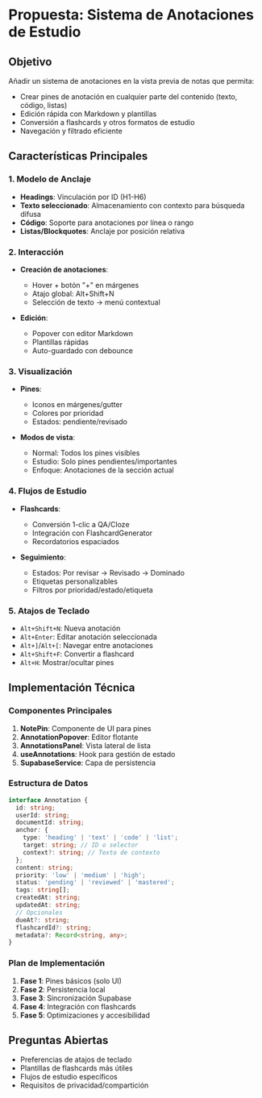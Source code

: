 # Propuesta: Sistema de Anotaciones de Estudio

## Objetivo
Añadir un sistema de anotaciones en la vista previa de notas que permita:
- Crear pines de anotación en cualquier parte del contenido (texto, código, listas)
- Edición rápida con Markdown y plantillas
- Conversión a flashcards y otros formatos de estudio
- Navegación y filtrado eficiente

## Características Principales

### 1. Modelo de Anclaje
- **Headings**: Vinculación por ID (H1-H6)
- **Texto seleccionado**: Almacenamiento con contexto para búsqueda difusa
- **Código**: Soporte para anotaciones por línea o rango
- **Listas/Blockquotes**: Anclaje por posición relativa

### 2. Interacción
- **Creación de anotaciones**:
  - Hover + botón "+" en márgenes
  - Atajo global: Alt+Shift+N
  - Selección de texto → menú contextual

- **Edición**:
  - Popover con editor Markdown
  - Plantillas rápidas
  - Auto-guardado con debounce

### 3. Visualización
- **Pines**:
  - Iconos en márgenes/gutter
  - Colores por prioridad
  - Estados: pendiente/revisado

- **Modos de vista**:
  - Normal: Todos los pines visibles
  - Estudio: Solo pines pendientes/importantes
  - Enfoque: Anotaciones de la sección actual

### 4. Flujos de Estudio
- **Flashcards**:
  - Conversión 1-clic a QA/Cloze
  - Integración con FlashcardGenerator
  - Recordatorios espaciados

- **Seguimiento**:
  - Estados: Por revisar → Revisado → Dominado
  - Etiquetas personalizables
  - Filtros por prioridad/estado/etiqueta

### 5. Atajos de Teclado
- `Alt+Shift+N`: Nueva anotación
- `Alt+Enter`: Editar anotación seleccionada
- `Alt+]`/`Alt+[`: Navegar entre anotaciones
- `Alt+Shift+F`: Convertir a flashcard
- `Alt+H`: Mostrar/ocultar pines

## Implementación Técnica

### Componentes Principales
1. **NotePin**: Componente de UI para pines
2. **AnnotationPopover**: Editor flotante
3. **AnnotationsPanel**: Vista lateral de lista
4. **useAnnotations**: Hook para gestión de estado
5. **SupabaseService**: Capa de persistencia

### Estructura de Datos
```typescript
interface Annotation {
  id: string;
  userId: string;
  documentId: string;
  anchor: {
    type: 'heading' | 'text' | 'code' | 'list';
    target: string; // ID o selector
    context?: string; // Texto de contexto
  };
  content: string;
  priority: 'low' | 'medium' | 'high';
  status: 'pending' | 'reviewed' | 'mastered';
  tags: string[];
  createdAt: string;
  updatedAt: string;
  // Opcionales
  dueAt?: string;
  flashcardId?: string;
  metadata?: Record<string, any>;
}
```

### Plan de Implementación
1. **Fase 1**: Pines básicos (solo UI)
2. **Fase 2**: Persistencia local
3. **Fase 3**: Sincronización Supabase
4. **Fase 4**: Integración con flashcards
5. **Fase 5**: Optimizaciones y accesibilidad

## Preguntas Abiertas
- Preferencias de atajos de teclado
- Plantillas de flashcards más útiles
- Flujos de estudio específicos
- Requisitos de privacidad/compartición
